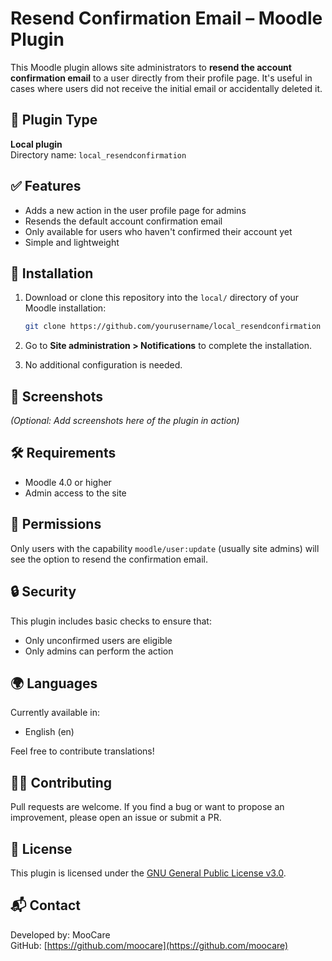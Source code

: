 # Resend Confirmation Email – Moodle Plugin

This Moodle plugin allows site administrators to **resend the account confirmation email** to a user directly from their profile page. It's useful in cases where users did not receive the initial email or accidentally deleted it.

## 🧩 Plugin Type

**Local plugin**  
Directory name: `local_resendconfirmation`

## ✅ Features

- Adds a new action in the user profile page for admins
- Resends the default account confirmation email
- Only available for users who haven't confirmed their account yet
- Simple and lightweight

## 📂 Installation

1. Download or clone this repository into the `local/` directory of your Moodle installation:
    ```bash
    git clone https://github.com/yourusername/local_resendconfirmation local/resendconfirmation
    ```

2. Go to **Site administration > Notifications** to complete the installation.

3. No additional configuration is needed.

## 📸 Screenshots

*(Optional: Add screenshots here of the plugin in action)*

## 🛠 Requirements

- Moodle 4.0 or higher
- Admin access to the site

## 🚫 Permissions

Only users with the capability `moodle/user:update` (usually site admins) will see the option to resend the confirmation email.

## 🔒 Security

This plugin includes basic checks to ensure that:

- Only unconfirmed users are eligible
- Only admins can perform the action

## 🌍 Languages

Currently available in:

- English (en)

Feel free to contribute translations!

## 🧑‍💻 Contributing

Pull requests are welcome. If you find a bug or want to propose an improvement, please open an issue or submit a PR.

## 📄 License

This plugin is licensed under the [GNU General Public License v3.0](https://www.gnu.org/licenses/gpl-3.0.html).

## 📬 Contact

Developed by: MooCare  
GitHub: [https://github.com/moocare](https://github.com/moocare)  
